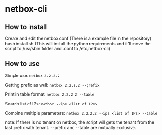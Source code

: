 # netbox-cli

## How to install

Create and edit the netbox.conf (There is a example file in the repository)
bash install.sh (This will install the python requirements and it'll move the script to /usr/sbin folder and .conf to /etc/netbox-cli)

## How to use

Simple use:
`netbox 2.2.2.2`

Getting prefix as well:
`netbox 2.2.2.2 --prefix`

Print in table format:
`netbox 2.2.2.2 --table`

Search list of IPs:
`netbox --ips <list of IPs>`

Combine multiple parameters:
`netbox 2.2.2.2 --ips <list of IPs> --table`

note:
If there is no tenant on netbox, the script will gets the tenant from the last prefix with tenant.
--prefix and --table are mutually exclusive.
